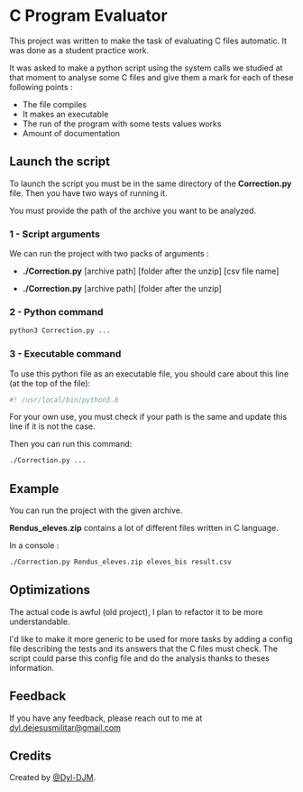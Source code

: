 
# C Program Evaluator

This project was written to make the task of evaluating C files automatic. It was done as a student practice work.

It was asked to make a python script using the system calls we studied at that moment to analyse some C files and give them a mark for each of these following points :

- The file compiles
- It makes an executable
- The run of the program with some tests values works
- Amount of documentation








## Launch the script

To launch the script you must be in the same directory of the **Correction.py** file. Then you have two ways of running it.

You must provide the path of the archive you want to be analyzed. 

### 1 - Script arguments

We can run the project with two packs of arguments :

- **./Correction.py** [archive path] [folder after the unzip] [csv file name]

- **./Correction.py** [archive path] [folder after the unzip]


### 2 - Python command

```bash
python3 Correction.py ...
```


### 3 - Executable command

To use this python file as an executable file, you should care about this line (at the top of the file):

```python
#! /usr/local/bin/python3.8
```

For your own use, you must check if your path is the same and update this line if it is not the case.

Then you can run this command:

```bash
./Correction.py ...
```




## Example

You can run the project with the given archive. 

**Rendus_eleves.zip** contains a lot of different files written in C language.

In a console :

```bash
./Correction.py Rendus_eleves.zip eleves_bis result.csv
```



## Optimizations

The actual code is awful (old project), I plan to refactor it to be more understandable.

I'd like to make it more generic to be used for more tasks by adding a config file describing the tests and its answers that the C files must check. The script could parse this config file and do the analysis thanks to theses information.


## Feedback

If you have any feedback, please reach out to me at dyl.dejesusmilitar@gmail.com




## Credits

Created by [@Dyl-DJM](https://www.github.com/Dyl-DJM).


